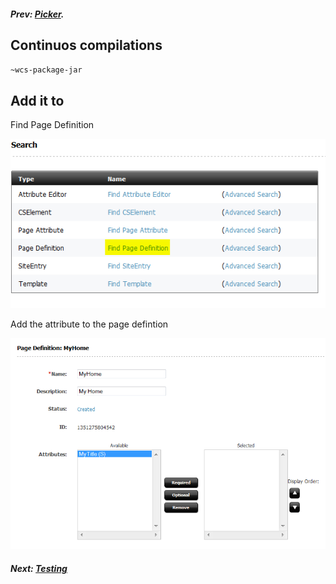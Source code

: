 ##### Prev:  [Picker](Picker.md).



## Continuos compilations

``~wcs-package-jar``

## Add it to 

Find Page Definition

![Find Page Definition](../img/snap6558.png)

Add the attribute to the page defintion

![Add attribute](../img/snap7313.png)

##### Next:  [Testing](Testing.md)




